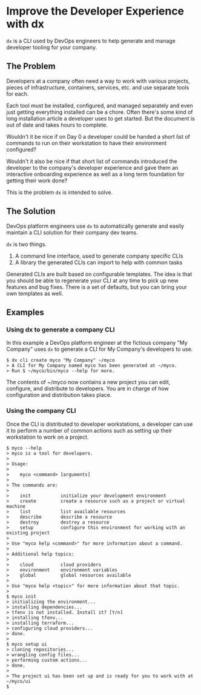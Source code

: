 # Improve the Developer Experience with dx
`dx` is a CLI used by DevOps engineers to help generate and manage developer tooling for your company.

## The Problem
Developers at a company often need a way to work with various projects, pieces of infrastructure, containers, services, etc. and use separate tools for each.

Each tool must be installed, configured, and managed separately and even just getting everything installed can be a chore. Often there's some kind of long installation article a developer uses to get started. But the document is out of date and takes hours to complete.

Wouldn't it be nice if on Day 0 a developer could be handed a short list of commands to run on their workstation to have their environment configured?

Wouldn't it also be nice if that short list of commands introduced the developer to the company's developer experience and gave them an interactive onboarding experience as well as a long term foundation for getting their work done?

This is the problem `dx` is intended to solve.

## The Solution

DevOps platform engineers use `dx` to automatically generate and easily maintain a CLI solution for their company dev teams.

`dx` is two things.
1. A command line interface, used to generate company specific CLIs
2. A library the generated CLIs can import to help with common tasks

Generated CLIs are built based on configurable templates. The idea is that you should be able to regenerate your CLI at any time to pick up new features and bug fixes. There is a set of defaults, but you can bring your own templates as well.

## Examples
### Using dx to generate a company CLI
In this example a DevOps platform engineer at the fictious company "My Company" uses `dx` to generate a CLI for My Company's developers to use.
```
$ dx cli create myco "My Company" ~/myco
> A CLI for My Company named myco has been generated at ~/myco.
> Run $ ~/myco/bin/myco --help for more.
```

The contents of ~/myco now contains a new project you can edit, configure, and distribute to developers. You are in charge of how configuration and distribution takes place.

### Using the company CLI
Once the CLI is distributed to developer workstations, a developer can use it to perform a number of common actions such as setting up their workstation to work on a project.
```
$ myco --help
> myco is a tool for developers.
>
> Usage:
>
>    myco <command> [arguments]
>
> The commands are:
>
>    init           initialize your development environment
>    create         create a resource such as a project or virtual machine
>    list           list available resources
>    describe       describe a resource
>    destroy        destroy a resource
>    setup          configure this environment for working with an existing project
>
> Use "myco help <command>" for more information about a command.
>
> Additional help topics:
>
>    cloud          cloud providers
>    environment    environment variables
>    global         global resources available
>
> Use "myco help <topic>" for more information about that topic.
>
$ myco init
> initializing the environment...
> installing dependencies...
> tfenv is not installed. Install it? [Y/n]
> installing tfenv...
> installing terraform...
> configuring cloud providers...
> done.
>
$ myco setup ui
> cloning repositories...
> wrangling config files...
> performing custom actions...
> done.
>
> The project ui has been set up and is ready for you to work with at ~/myco/ui
$
```

